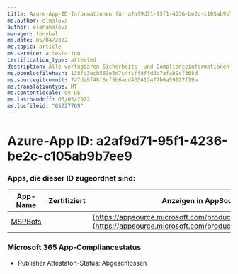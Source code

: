 ```yaml
---
title: Azure-App-ID-Informationen für a2af9d71-95f1-4236-be2c-c105ab9b7ee9
ms.author: elmalova
author: elenamalova
manager: tonybal
ms.date: 05/04/2022
ms.topic: article
ms.service: attestation
certification_type: attested
description: Alle verfügbaren Sicherheits- und Complianceinformationen für a2af9d71-95f1-4236-be2c-c105ab9b7ee9.
ms.openlocfilehash: 138fd3ecb561e5d7c4fcff8ffd6c7afab9cf368d
ms.sourcegitcommit: 7a7de9f48f6cf5b6acd435412477b6a59127f19a
ms.translationtype: MT
ms.contentlocale: de-DE
ms.lasthandoff: 05/05/2022
ms.locfileid: "65227769"
---
```

# <a name="azure-app-id-a2af9d71-95f1-4236-be2c-c105ab9b7ee9"></a>Azure-App ID: a2af9d71-95f1-4236-be2c-c105ab9b7ee9


### <a name="apps-associated-with-this-id"></a>Apps, die dieser ID zugeordnet sind:
| **App-Name** | **Zertifiziert** | **Anzeigen in AppSource** |
|--------------|---------------|-----------------------|
| [MSPBots](../forward/WA200001128.md) |  | [https://appsource.microsoft.com/product/office/WA200001128](https://appsource.microsoft.com/product/office/WA200001128) |

### <a name="microsoft-365-app-compliance-status"></a>Microsoft 365 App-Compliancestatus
- Publisher Attestaton-Status: Abgeschlossen
